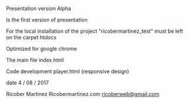 ﻿Presentation version Alpha

Is the first version of presentation

For the local installation of the project "ricobermartinez_test" must be left on the carpet  htdocs

Optimized for google chrome


The main file
index.html

Code development
player.html (responsive design)


date
4 / 08 / 2017



Ricober Martinez
Ricobermartinez.com
ricoberweb@gmail.com